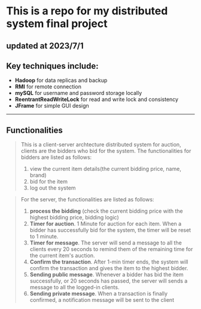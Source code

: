 # This is a repo for my distributed system final project
## updated at 2023/7/1
## Key techniques include:
* **Hadoop** for data replicas and backup
* **RMI** for remote connection
* **mySQL** for username and password storage locally
* **ReentrantReadWriteLock** for read and write lock and consistency
* **JFrame** for simple GUI design 
* * *

## Functionalities
> This is a client-server archtecture distributed system for auction, clients are the bidders who bid for the system. The functionalities for bidders are listed as follows:
> 1. view the current item details(the current bidding price, name, brand)
> 2. bid for the item
> 3. log out the system

> For the server, the functionalities are listed as follows:
> 1. **process the bidding** (check the current bidding price with the highest bidding price, bidding logic)
> 2. **Timer for auction**. 1 Minute for auction for each item. When a bidder has successfully bid for the system, the timer will be reset to 1 minute.
> 3. **Timer for message**. The server will send a message to all the clients every 20 seconds to remind them of the remaining time for the current item's auction. 
> 4. **Confirm the transaction**. After 1-min timer ends, the system will confirm the transaction and gives the item to the highest bidder.
> 5. **Sending public message**. Whenever a bidder has bid the item successfully, or 20 seconds has passed, the server will sends a message to all the logged-in clients.
> 6. **Sending private message**. When a transaction is finally confirmed, a notification message will be sent to the client  



